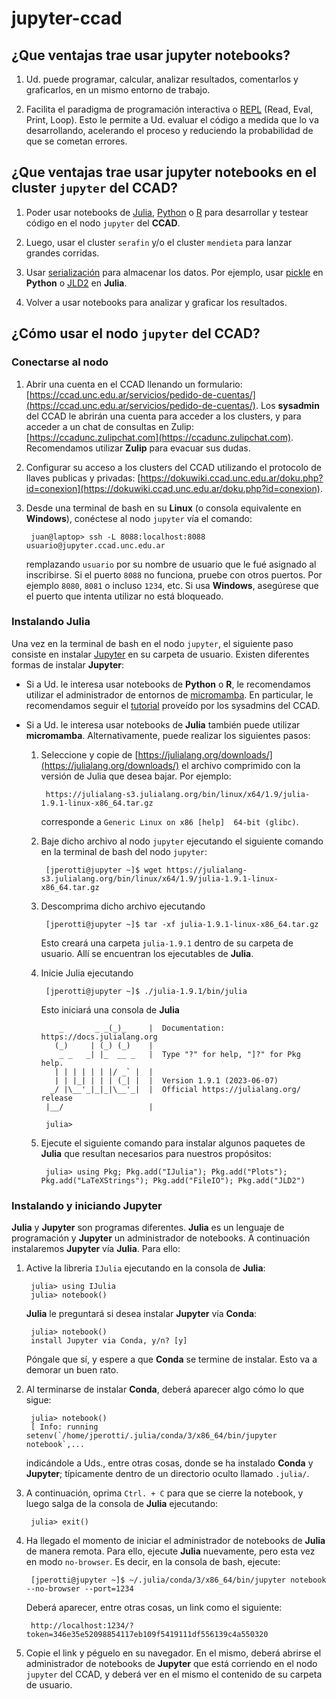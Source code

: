 # jupyter-ccad

## ¿Que ventajas trae usar **jupyter notebooks**?

1. Ud. puede programar, calcular, analizar resultados, comentarlos y graficarlos, en un mismo entorno de trabajo.

2. Facilita el paradigma de programación interactiva o [REPL](https://en.wikipedia.org/wiki/Read%E2%80%93eval%E2%80%93print_loop) (Read, Eval, Print, Loop). Esto le permite a Ud. evaluar el código a medida que lo va desarrollando, acelerando el proceso y reduciendo la probabilidad de que se cometan errores.

## ¿Que ventajas trae usar **jupyter notebooks** en el cluster `jupyter` del CCAD?

1. Poder usar notebooks de [Julia](https://julialang.org/), [Python](https://www.python.org/) o [R](https://www.r-project.org/) para desarrollar y testear código en el nodo `jupyter` del **CCAD**.

2. Luego, usar el cluster `serafin` y/o el cluster `mendieta` para lanzar grandes corridas.

3. Usar [serialización](https://es.wikipedia.org/wiki/Serializaci%C3%B3n) para almacenar los datos. Por ejemplo, usar [pickle](https://docs.python.org/3/library/pickle.html) en **Python** o [JLD2](https://github.com/JuliaIO/JLD2.jl) en **Julia**.

4. Volver a usar notebooks para analizar y graficar los resultados.

## ¿Cómo usar el nodo `jupyter` del CCAD?

### Conectarse al nodo

1. Abrir una cuenta en el CCAD llenando un formulario: [https://ccad.unc.edu.ar/servicios/pedido-de-cuentas/](https://ccad.unc.edu.ar/servicios/pedido-de-cuentas/). Los **sysadmin** del CCAD le abrirán una cuenta para acceder a los clusters, y para acceder a un chat de consultas en Zulip: [https://ccadunc.zulipchat.com](https://ccadunc.zulipchat.com). Recomendamos utilizar **Zulip** para evacuar sus dudas.

2. Configurar su acceso a los clusters del CCAD utilizando el protocolo de llaves publicas y privadas: [https://dokuwiki.ccad.unc.edu.ar/doku.php?id=conexion](https://dokuwiki.ccad.unc.edu.ar/doku.php?id=conexion).

3. Desde una terminal de bash en su **Linux** (o consola equivalente en **Windows**), conéctese al nodo `jupyter` vía el comando:

        juan@laptop> ssh -L 8088:localhost:8088 usuario@jupyter.ccad.unc.edu.ar
        
    remplazando `usuario` por su nombre de usuario que le fué asignado al inscribirse. Si el puerto `8088` no funciona, pruebe con otros puertos. Por ejemplo `8080`, `8081` o incluso `1234`, etc. Si usa **Windows**, asegúrese que el puerto que intenta utilizar no está bloqueado.
  
### Instalando Julia  
  
Una vez en la terminal de bash en el nodo `jupyter`, el siguiente paso consiste en instalar [Jupyter](https://jupyter.org/) en su carpeta de usuario. Existen diferentes formas de instalar **Jupyter**:

* Si a Ud. le interesa usar notebooks de **Python** o **R**, le recomendamos utilizar el administrador de entornos de [micromamba](https://mamba.readthedocs.io/en/latest/user_guide/micromamba.html). En particular, le recomendamos seguir el [tutorial](https://gitlab.com/-/snippets/2527216) proveído por los sysadmins del CCAD.

* Si a Ud. le interesa usar notebooks de **Julia** también puede utilizar **micromamba**. Alternativamente, puede realizar los siguientes pasos:
  
    1. Seleccione y copie de [https://julialang.org/downloads/](https://julialang.org/downloads/) el archivo comprimido con la versión de Julia que desea bajar. Por ejemplo:

            https://julialang-s3.julialang.org/bin/linux/x64/1.9/julia-1.9.1-linux-x86_64.tar.gz
        
        corresponde a `Generic Linux on x86 [help] 	64-bit (glibc)`.

    2. Baje dicho archivo al nodo `jupyter` ejecutando el siguiente comando en la terminal de bash del nodo `jupyter`:

            [jperotti@jupyter ~]$ wget https://julialang-s3.julialang.org/bin/linux/x64/1.9/julia-1.9.1-linux-x86_64.tar.gz
        
    3. Descomprima dicho archivo ejecutando

            [jperotti@jupyter ~]$ tar -xf julia-1.9.1-linux-x86_64.tar.gz
        
        Esto creará una carpeta `julia-1.9.1` dentro de su carpeta de usuario. Allí se encuentran los ejecutables de **Julia**.
      
    4. Inicie Julia ejecutando

            [jperotti@jupyter ~]$ ./julia-1.9.1/bin/julia
            
        Esto iniciará una consola de **Julia**
        
               _       _ _(_)_     |  Documentation: https://docs.julialang.org
              (_)     | (_) (_)    |
               _ _   _| |_  __ _   |  Type "?" for help, "]?" for Pkg help.
              | | | | | | |/ _` |  |
              | | |_| | | | (_| |  |  Version 1.9.1 (2023-06-07)
             _/ |\__'_|_|_|\__'_|  |  Official https://julialang.org/ release
            |__/                   |

            julia>
            
    5. Ejecute el siguiente comando para instalar algunos paquetes de **Julia** que resultan necesarios para nuestros propósitos:
       
            julia> using Pkg; Pkg.add("IJulia"); Pkg.add("Plots"); Pkg.add("LaTeXStrings"); Pkg.add("FileIO"); Pkg.add("JLD2")
                
### Instalando y iniciando Jupyter

**Julia** y **Jupyter** son programas diferentes. **Julia** es un lenguaje de programación y **Jupyter** un administrador de notebooks. A continuación instalaremos **Jupyter** vía **Julia**. Para ello:
                
1. Active la libreria `IJulia` ejecutando en la consola de **Julia**:

        julia> using IJulia
        julia> notebook()
        
    **Julia** le preguntará si desea instalar **Jupyter** vía **Conda**:
    
        julia> notebook()
        install Jupyter via Conda, y/n? [y]

    Póngale que sí, y espere a que **Conda** se termine de instalar. Esto va a demorar un buen rato.

2. Al terminarse de instalar **Conda**, deberá aparecer algo cómo lo que sigue:

        julia> notebook()
        [ Info: running setenv(`/home/jperotti/.julia/conda/3/x86_64/bin/jupyter notebook`,...
        
   indicándole a Uds., entre otras cosas, donde se ha instalado **Conda** y **Jupyter**; típicamente dentro de un directorio oculto llamado `.julia/`.

3. A continuación, oprima `Ctrl. + C` para que se cierre la notebook, y luego salga de la consola de **Julia** ejecutando:

        julia> exit()
        
4. Ha llegado el momento de iniciar el administrador de notebooks de **Julia** de manera remota. Para ello, ejecute **Julia** nuevamente, pero esta vez en modo `no-browser`. Es decir, en la consola de bash, ejecute:

        [jperotti@jupyter ~]$ ~/.julia/conda/3/x86_64/bin/jupyter notebook --no-browser --port=1234
        
   Deberá aparecer, entre otras cosas, un link como el siguiente:
   
        http://localhost:1234/?token=346e35e52098854117eb109f5419111df556139c4a550320

5. Copie el link y péguelo en su navegador. En el mismo, deberá abrirse el administrador de notebooks de **Jupyter** que está corriendo en el nodo `jupyter` del CCAD, y deberá ver en el mismo el contenido de su carpeta de usuario.
